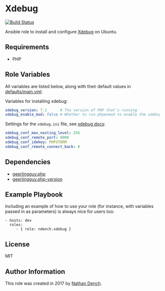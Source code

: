 Xdebug
======

[![Build Status](https://travis-ci.org/ndench/ansible-role-xdebug.svg?branch=master)](https://travis-ci.org/ndench/ansible-role-xdebug)

Ansible role to install and configure [Xdebug](https://xdebug.org) on Ubuntu.

Requirements
------------

* PHP

Role Variables
--------------

All variables are listed below, along with their default values in [defaults/main.yml](defaults/main.yml):

Variables for installing xdebug:

```yaml
xdebug_version: 7.1      # The version of PHP that's running
xdebug_enable_mod: false # Whether to run phpenmod to enable the xdebug model
```

Settings for the `xdebug.ini` file, see [xdebug docs](https://xdebug.org/docs/all_settings):

```yaml
xdebug_conf_max_nesting_level: 256
xdebug_conf_remote_port: 9000
xdebug_conf_idekey: PHPSTORM
xdebug_conf_remote_connect_back: 0
```

Dependencies
------------

* [geerlingguy.php](https://github.com/geerlingguy/ansible-role-php)
* [geerlingguy.php-version](https://github.com/geerlingguy/ansible-role-php-versions)

Example Playbook
----------------

Including an example of how to use your role (for instance, with variables passed in as parameters) is always nice for users too:

    - hosts: dev
      roles:
         - { role: ndench.xdebug }

License
-------

MIT

Author Information
------------------

This role was created in 2017 by [Nathan Dench](https://www.linkedin.com/in/nathandench/).
